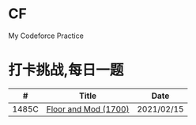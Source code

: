 # CF

My Codeforce Practice<br/>


 # 打卡挑战,每日一题
 

|  #  | Title           |    Date  | 
|-----|---------------- | --------------- |
|  1485C  |[Floor and Mod (1700) ](./code/1485c.md)   |2021/02/15|


